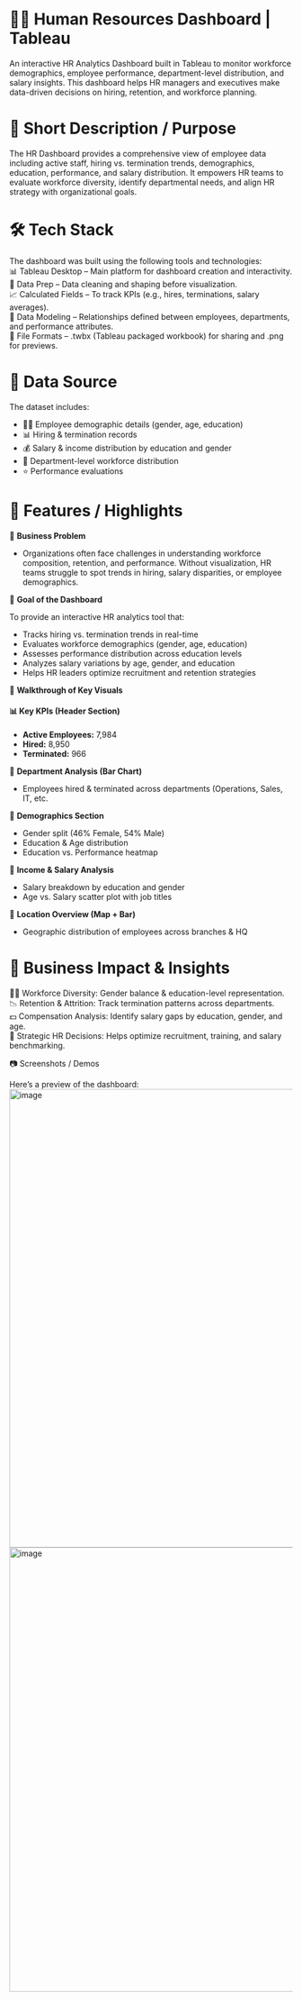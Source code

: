 # 👩‍💼 Human Resources Dashboard | Tableau

An interactive HR Analytics Dashboard built in Tableau to monitor workforce demographics, employee performance, department-level distribution, and salary insights. This dashboard helps HR managers and executives make data-driven decisions on hiring, retention, and workforce planning.<br>

# 📌 Short Description / Purpose

The HR Dashboard provides a comprehensive view of employee data including active staff, hiring vs. termination trends, demographics, education, performance, and salary distribution. It empowers HR teams to evaluate workforce diversity, identify departmental needs, and align HR strategy with organizational goals.<br>

# 🛠 Tech Stack

The dashboard was built using the following tools and technologies:<br>
📊 Tableau Desktop – Main platform for dashboard creation and interactivity.<br>
📂 Data Prep – Data cleaning and shaping before visualization.<br>
📈 Calculated Fields – To track KPIs (e.g., hires, terminations, salary averages).<br>
📝 Data Modeling – Relationships defined between employees, departments, and performance attributes.<br>
📁 File Formats – .twbx (Tableau packaged workbook) for sharing and .png for previews.<br>

# 📂 Data Source<br>
The dataset includes:
  <ul>
    <li>👩‍💼 Employee demographic details (gender, age, education)</li>
    <li>📊 Hiring &amp; termination records</li>
    <li>💰 Salary &amp; income distribution by education and gender</li>
    <li>🏢 Department-level workforce distribution</li>
    <li>⭐ Performance evaluations</li>
  </ul>


#  🚀 Features / Highlights<br>
🔹 <b>Business Problem</b><br>
<ul>
  <li>Organizations often face challenges in understanding workforce composition, retention, and performance. Without visualization, HR teams struggle to spot trends in hiring, salary disparities, or employee demographics.<br>
</li>
</ul>

🔹 <b>Goal of the Dashboard</b><br>
 <p>To provide an interactive HR analytics tool that:</p>
  <ul>
    <li>Tracks hiring vs. termination trends in real-time</li>
    <li>Evaluates workforce demographics (gender, age, education)</li>
    <li>Assesses performance distribution across education levels</li>
    <li>Analyzes salary variations by age, gender, and education</li>
    <li>Helps HR leaders optimize recruitment and retention strategies</li>
  </ul>

🔹 <b>Walkthrough of Key Visuals</b><br>
 <h4>📊 Key KPIs (Header Section)</h4>
  <ul>
    <li><strong>Active Employees:</strong> 7,984</li>
    <li><strong>Hired:</strong> 8,950</li>
    <li><strong>Terminated:</strong> 966</li>
  </ul>
  
🔹 <b>Department Analysis (Bar Chart)</b><br>

<ul>
  <li>Employees hired & terminated across departments (Operations, Sales, IT, etc.
</li>
</ul>

🔹 <b>Demographics Section</b><br>
<ul>
    <li>Gender split (46% Female, 54% Male)</li>
    <li>Education &amp; Age distribution</li>
    <li>Education vs. Performance heatmap</li>
  </ul>
  
🔹 <b>Income & Salary Analysis</b><br>
  <ul>
    <li>Salary breakdown by education and gender</li>
    <li>Age vs. Salary scatter plot with job titles</li>
  </ul>

🔹 <b>Location Overview (Map + Bar)</b><br>
<ul>
  <li>Geographic distribution of employees across branches & HQ<br>
</li>
</ul>


# 🔹<b> Business Impact & Insights</b><br>
👩‍💻 Workforce Diversity: Gender balance & education-level representation.<br>
📉 Retention & Attrition: Track termination patterns across departments.<br>
💵 Compensation Analysis: Identify salary gaps by education, gender, and age.<br>
🎯 Strategic HR Decisions: Helps optimize recruitment, training, and salary benchmarking.<br>

📷 Screenshots / Demos

Here’s a preview of the dashboard:
<img width="1414" height="814" alt="image" src="https://github.com/user-attachments/assets/c8d77523-9ad0-4552-92f4-60c926e726de" />
<img width="1382" height="789" alt="image" src="https://github.com/user-attachments/assets/c07c4167-e99f-4ac2-9c27-f4fb193cef30" />



